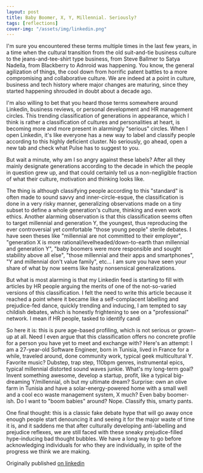 ```yaml
---
layout: post
title: Baby Boomer, X, Y, Millennial. Seriously?
tags: [reflections]
cover-img: "/assets/img/linkedin.png"
---
```

I'm sure you encountered these terms multiple times in the last few years, in a time when the cultural transition from the old suit-and-tie business culture to the jeans-and-tee-shirt type business, from Steve Ballmer to Satya Nadella, from Blackberry to Adnroid was happening. You know, the general agilization of things, the cool down from horrific patent battles to a more compromising and collaborative culture. We are indeed at a point in culture, business and tech history where major changes are maturing, since they started happening shrouded in doubt about a decade ago.

I'm also willing to bet that you heard those terms somewhere around Linkedin, business reviews, or personal development and HR management circles. This trending classification of generations in appearance, which I think is rather a classification of cultures and personalities at heart, is becoming more and more present in alarmingly "serious" circles. When I open Linkedin, it's like everyone has a new way to label and classify people according to this highly deficient cluster. No seriously, go ahead, open a new tab and check what Pulse has to suggest to you.

But wait a minute, why am I so angry against these labels? After all they mainly designate generations according to the decade in which the people in question grew up, and that could certainly tell us a non-negligible fraction of what their culture, motivation and thinking looks like.

The thing is although classifying people according to this "standard" is often made to sound savvy and inner-circle-esque, the classification is done in a very risky manner, generalizing observations made on a tiny subset to define a whole generation's culture, thinking and even work ethics. Another alarming observation is that this classification seems often to target millennial and generation Y, the youngest, thus reproducing the ever controversial yet comfortable "those young people" sterile debates. I have seen theses like "millennial are not committed to their employer", "generation X is more rational/levelheaded/down-to-earth than millennial and generation Y", "baby boomers were more responsible and sought stability above all else", "those millennial and their apps and smartphones", "Y and millennial don't value family", etc… I am sure you have seen your share of what by now seems like hasty nonsensical generalizations.

But what is most alarming is that my Linkedin feed is starting to fill with articles by HR people arguing the merits of one of the not-so-varied versions of this classification. I felt the need to write this article because it reached a point where it became like a self-complacent labelling and prejudice-fed dance, quickly trending and inducing, I am tempted to say childish debates, which is honestly frightening to see on a "professional" network. I mean if HR people, tasked to identify candi

So here it is: this is pure age-based profiling, which is not serious or grown-up at all. Need I even argue that this classification offers no concrete profile for a person you have yet to meet and exchange with? Here's an attempt: I am a 27-year-old Software Engineer, born in Tunisia, lived in France for a while, traveled around, done community work, typical geek multicultural Y. Favorite music? Dubstep, trap step, 110bpm genres, instrumental epics, typical millennial distorted sound waves junkie. What's my long-term goal? Invent something awesome, develop a startup, profit, like a typical big-dreaming Y/millennial, oh but my ultimate dream? Surprise: own an olive farm in Tunisia and have a solar-energy-powered home with a small well and a cool eco waste management system, X much? Even baby boomer-ish. Do I want to "boom babies" around? Nope. Classify this, smarty pants.

One final thought: this is a classic fake debate hype that will go away once enough people start denouncing it and seeing it for the major waste of time it is, and it saddens me that after culturally developing anti-labelling and prejudice reflexes, we are still faced with these sneaky prejudice-filled hype-inducing bad thought bubbles. We have a long way to go before acknowledging individuals for who they are individually, in spite of the progress we think we are making.

Originally published [on linkedin](https://www.linkedin.com/pulse/baby-boomer-x-y-millennial-seriously-yazid-hamdi/)